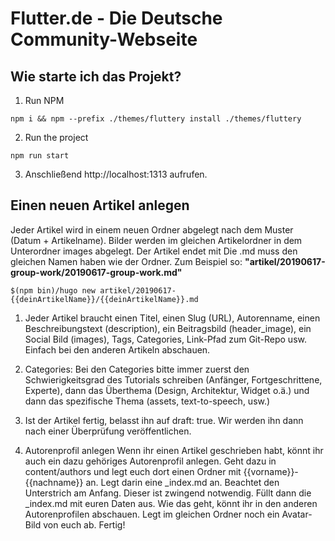 # Flutter.de - Die Deutsche Community-Webseite

## Wie starte ich das Projekt?
1. Run NPM
```
npm i && npm --prefix ./themes/fluttery install ./themes/fluttery
```

2. Run the project
```
npm run start
```

3. Anschließend http://localhost:1313 aufrufen.

## Einen neuen Artikel anlegen

Jeder Artikel wird in einem neuen Ordner abgelegt nach dem Muster (Datum + Artikelname). Bilder werden im gleichen Artikelordner in dem Unterordner images abgelegt. Der Artikel endet mit Die .md muss den gleichen Namen haben wie der Ordner.
Zum Beispiel so: **"artikel/20190617-group-work/20190617-group-work.md"**

```
$(npm bin)/hugo new artikel/20190617-{{deinArtikelName}}/{{deinArtikelName}}.md
```

1. Jeder Artikel braucht einen Titel, einen Slug (URL), Autorenname, einen Beschreibungstext (description), ein Beitragsbild (header_image), ein Social Bild (images), Tags, Categories, Link-Pfad zum Git-Repo usw. Einfach bei den anderen Artikeln abschauen.

2. Categories: Bei den Categories bitte immer zuerst den Schwierigkeitsgrad des Tutorials schreiben (Anfänger, Fortgeschrittene, Experte), dann das Überthema (Design, Architektur, Widget o.ä.) und dann das spezifische Thema (assets, text-to-speech, usw.)

3. Ist der Artikel fertig, belasst ihn auf draft: true. Wir werden ihn dann nach einer Überprüfung veröffentlichen.

4. Autorenprofil anlegen
Wenn ihr einen Artikel geschrieben habt, könnt ihr auch ein dazu gehöriges Autorenprofil anlegen. Geht dazu in content/authors und legt euch dort einen Ordner mit {{vorname}}-{{nachname}} an. Legt darin eine _index.md an. Beachtet den Unterstrich am Anfang. Dieser ist zwingend notwendig. Füllt dann die _index.md mit euren Daten aus. Wie das geht, könnt ihr in den anderen Autorenprofilen abschauen.
Legt im gleichen Ordner noch ein Avatar-Bild von euch ab. Fertig!
